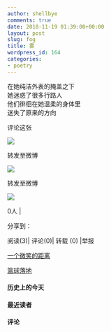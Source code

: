 ```yaml
---
author: shellbye
comments: true
date: 2010-11-19 01:39:00+00:00
layout: post
slug: fog
title: 雾
wordpress_id: 164
categories:
- poetry
---
```


在她纯洁外表的掩盖之下  
她迷惑了很多行路人  
他们徘徊在她温柔的身体里  
迷失了原来的方向  




































评论这张









![](http://b.bst.126.net/newpage/images/microblog.png?1)

转发至微博
















![](http://b.bst.126.net/newpage/images/microblog.png?1)

转发至微博













![](http://b.bst.126.net/style/common/tuijian.png)

0人 | 
	        
分享到： 






阅读(3)|
评论(0)|
转载 (0)
|举报



























[一个微笑的距离](http://bai444854713.blog.163.com/blog/static/163312182201010170380457/)





[篮球落地](http://bai444854713.blog.163.com/blog/static/163312182201010206320552/)










#### 历史上的今天













#### 最近读者
















#### 评论



















